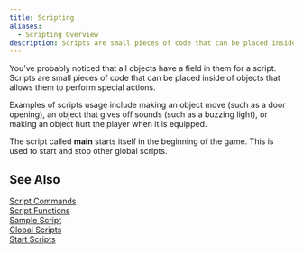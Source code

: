 ```yaml
---
title: Scripting
aliases:
  - Scripting Overview
description: Scripts are small pieces of code that can be placed inside of objects that allows them to perform special actions.
---
```

You’ve probably noticed that all objects have a field in them for a script. Scripts are small pieces of code that can be placed inside of objects that allows them to perform special actions.

Examples of scripts usage include making an object move (such as a door opening), an object that gives off sounds (such as a buzzing light), or making an object hurt the player when it is equipped.

The script called **main** starts itself in the beginning of the game. This is used to start and stop other global scripts.

## See Also

[Script Commands](<ScriptCommands.md>)  
[Script Functions](<ScriptFunctions.md>)  
[Sample Script](<SampleScript.md>)  
[Global Scripts ](<GlobalScripts.md>)  
[Start Scripts](<StartScripts.md>)  
